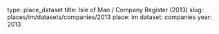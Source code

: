 type: place_dataset
title: Isle of Man / Company Register (2013)
slug: places/im/datasets/companies/2013
place: im
dataset: companies
year: 2013
